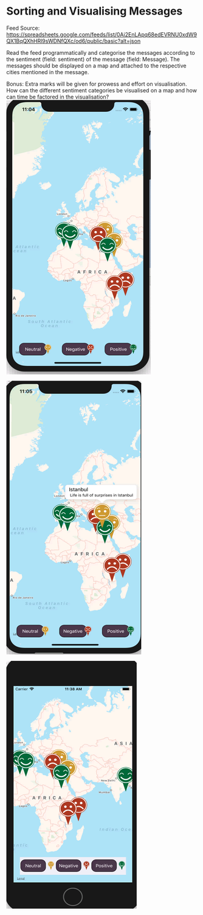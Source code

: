 # Sorting and Visualising Messages


Feed Source: https://spreadsheets.google.com/feeds/list/0Ai2EnLApq68edEVRNU0xdW9QX1BqQXhHRl9sWDNfQXc/od6/public/basic?alt=json

Read the feed programmatically and categorise the messages according to the sentiment (field: sentiment) of the message (field: Message). The messages should be displayed on a map and attached to the respective cities mentioned in the message.

Bonus: Extra marks will be given for prowess and effort on visualisation. How can the different sentiment categories be visualised on a map and how can time be factored in the visualisation?
</br>
![alt text](https://github.com/mohamedma872/Sorting-and-Visualising-Messages/blob/master/1.PNG)
</br>

![alt text](https://github.com/mohamedma872/Sorting-and-Visualising-Messages/blob/master/2.PNG)
</br>


![alt text](https://github.com/mohamedma872/Sorting-and-Visualising-Messages/blob/master/4.PNG)

